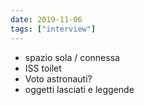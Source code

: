 ```yaml
---
date: 2019-11-06
tags: ["interview"]
---
```

- spazio sola / connessa
- ISS toilet
- Voto astronauti?
- oggetti lasciati e leggende